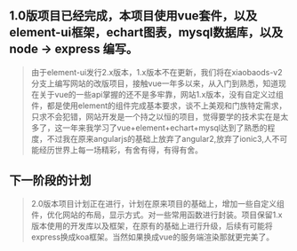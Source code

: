 ## 1.0版项目已经完成，本项目使用vue套件，以及element-ui框架，echart图表，mysql数据库，以及node -> express 编写。
> 由于element-ui发行2.x版本，1.x版本不在更新，我们将在xiaobaods-v2分支上编写网站的改版项目，接触vue一年多以来，从入门到熟悉，知道现在关于vue的一些api掌握的还不是多牢靠，网站1.x版本，没有自定义过组件，都是使用element的组件完成基本要求，谈不上美观和门族特定需求，只求不会犯错，网站开发是一个持之以恒的项目，觉得要学的技术实在是太多了，这一年来我学习了vue+element+echart+mysql达到了熟悉的程度，不过我在原来angularjs的基础上放弃了angular2,放弃了ionic3,人不可能经历世界上每一场精彩，有舍有得，有得有舍。
## 下一阶段的计划
> 2.0版本项目计划正在进行，计划在原来项目的基础上，增加一些自定义组件，优化网站的布局，显示方式。对一些常用函数进行封装。项目保留1.x版本使用的开发库以及框架，在原有的基础上进行升级，后续有可能将express换成koa框架。当然如果换成vue的服务端渲染那就更完美了。
